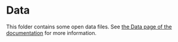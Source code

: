 # Data

This folder contains some open data files. See [the Data page of the documentation](https://clinlp.readthedocs.io/en/latest/data.html) for more information.